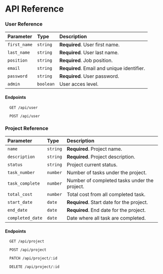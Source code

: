 
# API Reference

### User Reference

| Parameter | Type     | Description                |
| :-------- | :------- | :------------------------- |
| `first_name` | `string` | **Required**. User first name. |
| `last_name` | `string` | **Required**. User last name. |
| `position` | `string` | **Required**. Job position. |
| `email` | `string` | **Required**. Email and unique identifier. |
| `password` | `string` | **Required**. User password. |
| `admin` | `boolean` | User acces level. |

#### Endpoints

```http
  GET /api/user
```

```http
  POST /api/user
```

### Project Reference

| Parameter | Type     | Description                |
| :-------- | :------- | :------------------------- |
| `name` | `string` | **Required**. Project name. |
| `description` | `string` | **Required**. Project description. |
| `status` | `string` | Project current status. |
| `task_number` | `number` | Number of tasks under the project. |
| `task_complete` | `number` | Number of completed tasks under the project. |
| `total_cost` | `number` |Total cost from all completed task. |
| `start_date` | `date` | **Required**. Start date for the project. |
| `end_date` | `date` | **Required**. End date for the project. |
| `completed_date` | `date` | Date where all task are completed. |

#### Endpoints

```http
  GET /api/project
```

```http
  POST /api/project
```

```http
  PATCH /api/project/:id
```

```http
  DELETE /api/project/:id
```